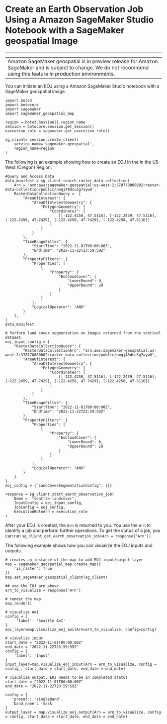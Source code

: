 # Create an Earth Observation Job Using a Amazon SageMaker Studio Notebook with a SageMaker geospatial Image<a name="geospatial-eoj-ntb"></a>


****  

|  | 
| --- |
| Amazon SageMaker geospatial is in preview release for Amazon SageMaker and is subject to change\. We do not recommend using this feature in production environments\. | 

You can initiate an EOJ using a Amazon SageMaker Studio notebook with a SageMaker geospatial image\.

```
import boto3
import botocore
import sagemaker
import sagemaker_geospatial_map

region = boto3.Session().region_name
session = botocore.session.get_session()
execution_role = sagemaker.get_execution_role()

sg_client= session.create_client(
    service_name='sagemaker-geospatial',
    region_name=region
)
```

The following is an example showing how to create an EOJ in the in the US West \(Oregon\) Region\.

```
#Query and Access Data
data_manifest = sg_client.search_raster_data_collection(
    Arn = 'arn:aws:sagemaker-geospatial:us-west-2:378778860802:raster-data-collection/public/nmqj48dcu3g7ayw8',
    RasterDataCollectionQuery =  {
        "AreaOfInterest": {
            "AreaOfInterestGeometry": {
                "PolygonGeometry": {
                    "Coordinates": [
                        [[-122.4258, 47.5116], [-122.2459, 47.5116], [-122.2459, 47.7429], [-122.4258, 47.7429], [-122.4258, 47.5116]]
                    ]
                }
            }
        },
        "TimeRangeFilter": {
            "StartTime": "2022-11-01T00:00:00Z",
            "EndTime": "2022-11-22T23:59:59Z"
        },
        "PropertyFilters": {
            "Properties": [
                {
                    "Property": {
                        "EoCloudCover": {
                            "LowerBound": 0,
                            "UpperBound": 20
                        }
                    }
                }
            ],
            "LogicalOperator": "AND"
        }
    },
)
data_manifest

# Perform land cover segmentation on images returned from the sentinel dataset.
eoj_input_config = {
    "RasterDataCollectionQuery": {
        "RasterDataCollectionArn": "arn:aws:sagemaker-geospatial:us-west-2:378778860802:raster-data-collection/public/nmqj48dcu3g7ayw8",
        "AreaOfInterest": {
            "AreaOfInterestGeometry": {
                "PolygonGeometry": {
                    "Coordinates": [
                        [[-122.4258, 47.5116], [-122.2459, 47.5116], [-122.2459, 47.7429], [-122.4258, 47.7429], [-122.4258, 47.5116]]
                    ]
                }
            }
        },
        "TimeRangeFilter": {
            "StartTime": "2022-11-01T00:00:00Z",
            "EndTime": "2022-11-22T23:59:59Z"
        },
        "PropertyFilters": {
            "Properties": [
                {
                    "Property": {
                        "EoCloudCover": {
                            "LowerBound": 0,
                            "UpperBound": 20
                        }
                    }
                }
            ],
            "LogicalOperator": "AND"
        }
    }
}
eoj_config = {"LandCoverSegmentationConfig": {}}

response = sg_client.start_earth_observation_job(
    Name =  "seattle-landcover", 
    InputConfig = eoj_input_config,
    JobConfig = eoj_config, 
    ExecutionRoleArn = execution_role
)
```

After your EOJ is created, the `Arn` is returned to you\. You use the `Arn` to identify a job and perform further operations\. To get the status of a job, you can run `sg_client.get_earth_onservation_job(Arn = response['Arn'])`\. 

The following example shows how you can visualize the EOJ inputs and outputs\.

```
# creates an instance of the map to add EOJ input/output layer
map = sagemaker_geospatial_map.create_map({
    'is_raster': True
})
map.set_sagemaker_geospatial_client(sg_client)

## use the EOJ arn above
arn_to_visualize = response['Arn']

# render the map
map.render()

# visualize AoI
config = {
     'label': 'Seattle AoI'
}
aoi_layer=map.visualize_eoj_aoi(Arn=arn_to_visualize, config=config)

# visualize input
start_date = "2022-11-01T00:00:00Z"
end_date = "2022-11-22T23:59:59Z"
config = {
    'label': 'Input'
}
input_layer=map.visualize_eoj_input(Arn = arn_to_visualize, config = config , start_date = start_date, end_date = end_date)

# visualize output, EOJ needs to be in completed status
start_date = "2022-11-01T00:00:00Z"
end_date = "2022-11-22T23:59:59Z"

config = {
   'preset': 'singleBand',
   'band_name': 'mask'
}
output_layer = map.visualize_eoj_output(Arn = arn_to_visualize, config = config, start_date = start_date, end_date = end_date)
```